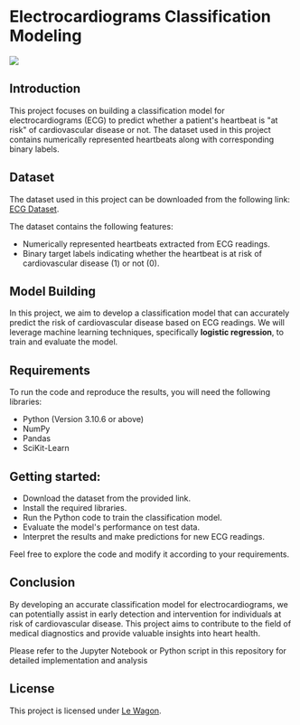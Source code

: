 # Electrocardiograms Classification Modeling

![](https://encrypted-tbn0.gstatic.com/images?q=tbn:ANd9GcTRVugeNpMbyd3XjT7sK2J77WmTUp-77JzQHQ&usqp=CAU)

## Introduction
This project focuses on building a classification model for electrocardiograms (ECG) to predict whether a patient's heartbeat is "at risk" of cardiovascular disease or not. The dataset used in this project contains numerically represented heartbeats along with corresponding binary labels.

## Dataset

The dataset used in this project can be downloaded from the following link: [ECG Dataset](https://wagon-public-datasets.s3.amazonaws.com/Machine%20Learning%20Datasets/ML_Electrocardiograms_dataset.csv). 

The dataset contains the following features:
- Numerically represented heartbeats extracted from ECG readings.
- Binary target labels indicating whether the heartbeat is at risk of cardiovascular disease (1) or not (0).

## Model Building
In this project, we aim to develop a classification model that can accurately predict the risk of cardiovascular disease based on ECG readings. We will leverage machine learning techniques, specifically **logistic regression**, to train and evaluate the model.

## Requirements
To run the code and reproduce the results, you will need the following libraries:
- Python (Version 3.10.6 or above)
- NumPy
- Pandas
- SciKit-Learn

## Getting started:
- Download the dataset from the provided link.
- Install the required libraries.
- Run the Python code to train the classification model.
- Evaluate the model's performance on test data.
- Interpret the results and make predictions for new ECG readings.

Feel free to explore the code and modify it according to your requirements.

## Conclusion

By developing an accurate classification model for electrocardiograms, we can potentially assist in early detection and intervention for individuals at risk of cardiovascular disease. This project aims to contribute to the field of medical diagnostics and provide valuable insights into heart health.

Please refer to the Jupyter Notebook or Python script in this repository for detailed implementation and analysis

## License

This project is licensed under [Le Wagon](https://www.lewagon.com/legal-notice).



